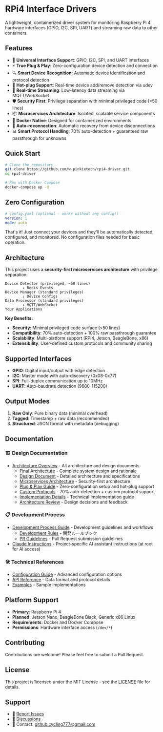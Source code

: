 # RPi4 Interface Drivers

A lightweight, containerized driver system for monitoring Raspberry Pi 4 hardware interfaces (GPIO, I2C, SPI, UART) and streaming raw data to other containers.

## Features

- 🔌 **Universal Interface Support**: GPIO, I2C, SPI, and UART interfaces
- ⚡ **True Plug & Play**: Zero-configuration device detection and connection
- 🔍 **Smart Device Recognition**: Automatic device identification and protocol detection
- 🔄 **Hot-plug Support**: Real-time device add/remove detection via udev
- 🚀 **Real-time Streaming**: Low-latency data streaming via MQTT/WebSocket
- 🛡️ **Security First**: Privilege separation with minimal privileged code (<50 lines)
- 📦 **Microservices Architecture**: Isolated, scalable service components
- 🐳 **Docker Native**: Designed for containerized environments
- 🔄 **Auto-reconnection**: Automatic recovery from device disconnections
- 📊 **Smart Protocol Handling**: 70% auto-detection + guaranteed raw passthrough for unknowns

## Quick Start

```bash
# Clone the repository
git clone https://github.com/w-pinkietech/rpi4-driver.git
cd rpi4-driver

# Run with Docker Compose
docker-compose up -d
```

## Zero Configuration

```yaml
# config.yaml (optional - works without any config!)
version: 1
mode: auto
```

That's it! Just connect your devices and they'll be automatically detected, configured, and monitored. No configuration files needed for basic operation.

## Architecture

This project uses a **security-first microservices architecture** with privilege separation:

```
Device Detector (privileged, ~50 lines)
        ↓ Redis Events
Device Manager (standard privileges)  
        ↓ Device Configs
Data Processor (standard privileges)
        ↓ MQTT/WebSocket
Your Applications
```

**Key Benefits:**
- **Security**: Minimal privileged code surface (<50 lines)
- **Compatibility**: 70% auto-detection + 100% raw passthrough guarantee
- **Scalability**: Multi-platform support (RPi4, Jetson, BeagleBone, x86)
- **Extensibility**: User-defined custom protocols and community sharing

## Supported Interfaces

- **GPIO**: Digital input/output with edge detection
- **I2C**: Master mode with auto-discovery (0x08-0x77)
- **SPI**: Full-duplex communication up to 10MHz
- **UART**: Auto-baudrate detection (9600-115200)

## Output Modes

1. **Raw Only**: Pure binary data (minimal overhead)
2. **Tagged**: Timestamp + raw data (recommended)
3. **Structured**: JSON format with metadata (debugging)

## Documentation

### 🏗️ **Design Documentation**
- [Architecture Overview](docs/design/) - All architecture and design documents
  - [Final Architecture](docs/design/FINAL_ARCHITECTURE.md) - Complete system design and rationale
  - [Design Document](docs/design/DESIGN.md) - Detailed architecture and specifications
  - [Microservices Architecture](docs/design/MICROSERVICES_ARCHITECTURE.md) - Security-first architecture
  - [Plug & Play Guide](docs/design/PLUGPLAY.md) - Zero-configuration setup and hot-plug support
  - [Custom Protocols](docs/design/CUSTOM_PROTOCOLS.md) - 70% auto-detection + custom protocol support
  - [Implementation Details](docs/design/PLUGPLAY_IMPLEMENTATION.md) - Technical implementation guide
  - [Architecture Review](docs/design/ARCHITECTURE_REVIEW.md) - Design decisions and feedback

### 📋 **Development Process**
- [Development Process Guide](docs/process/) - Development guidelines and workflows
  - [Development Rules](docs/process/DEVELOPMENT_RULES.md) - 開発ルールブック
  - [PR Guidelines](docs/process/PR_GUIDELINES.md) - Pull Request submission guidelines
- [Claude Instructions](CLAUDE.md) - Project-specific AI assistant instructions (at root for AI access)

### 🛠️ **Technical References**
- [Configuration Guide](docs/configuration.md) - Advanced configuration options
- [API Reference](docs/api.md) - Data format and protocol details
- [Examples](examples/) - Sample implementations

## Platform Support

- **Primary**: Raspberry Pi 4
- **Planned**: Jetson Nano, BeagleBone Black, Generic x86 Linux
- **Requirements**: Docker and Docker Compose
- **Permissions**: Hardware interface access (`/dev/*`)

## Contributing

Contributions are welcome! Please feel free to submit a Pull Request.

## License

This project is licensed under the MIT License - see the [LICENSE](LICENSE) file for details.

## Support

- 🐛 [Report Issues](https://github.com/w-pinkietech/rpi4-driver/issues)
- 💬 [Discussions](https://github.com/w-pinkietech/rpi4-driver/discussions)
- 📧 Contact: github.cycling777@gmail.com